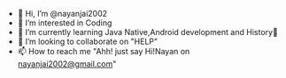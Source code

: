 - 👋 Hi, I’m @nayanjai2002
- 👀 I’m interested in Coding
- 🌱 I’m currently learning Java Native,Android development and History👀
- 💞️ I’m looking to collaborate on "HELP"
- 📫 How to reach me "Ahh! just say Hi!Nayan on nayanjai2002@gmail.com"

<!---
nayanjai2002/nayanjai2002 is a ✨ special ✨ repository because its `README.md` (this file) appears on your GitHub profile.
You can click the Preview link to take a look at your changes.
--->
